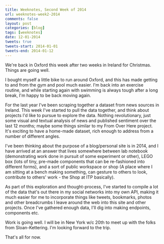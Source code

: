 ```yaml
---
title: Weeknotes, Second Week of 2014
url: weeknotes-week2-2014
comments: false
layout: post
categories: [blog]
tags: [weeknotes]
date: 12-01-2014
tweets: true
tweets-start: 2014-01-01
tweets-end: 2014-01-12
---
```

We're back in Oxford this week after two weeks in Ireland for Christmas. Things are going well. 

I bought myself a little bike to run around Oxford, and this has made getting to and from the gym and pool much easier. I'm back into an exercise routine, and while starting again with swimming is always tough after a long break, I'm happy to be back moving again. 

For the last year I've been scraping together a dataset from news sources in Ireland. This week I've started to pull the data together, and think about projects I'd like to pursue to explore the data. Nothing revolutionary, just some visual and textual analysis of news and published sentiment over the last 12 months; maybe some things similar to my From Over Here project. It's exciting to have a home-made dataset, rich enough to address from a number of different angles.

I've been thinking about the purpose of a blog/personal site is in 2014, and I have arrived at an answer that lives somewhere between lab notebook (demonstrating work done in pursuit of some experiment or other), LEGO box (lots of tiny, pre-made components that can be re-fashioned into different forms), and a sort of public workspace or shop (A place where I am sitting at a bench making something, can gesture to others to look, contribute to others' work - the Shop at ITP basically). 

As part of this exploration and thought-process, I've started to compile a lot of the data that's out there in my social networks into my own API, making it much easier for me to incorporate things like tweets, bookmarks, photos and other breadcrumbs I leave around the web into this site and other projects. Once I've gathered enough data, I'll dig into making endpoints, components etc.

Work is going well. I will be in New York w/c 20th to meet up with the folks from Sloan-Kettering. I'm looking forward to the trip.

That's all for now.
